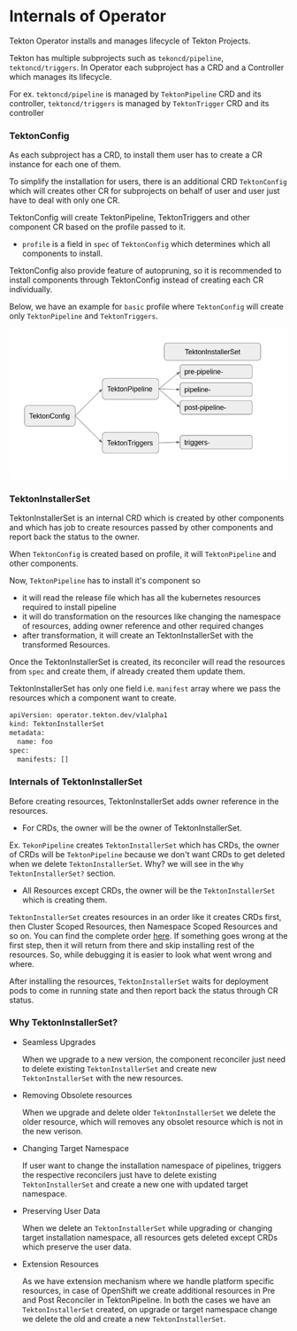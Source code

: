 <!--
---
linkTitle: "Internals of Operator"
weight: 7
---
-->
# Internals of Operator

Tekton Operator installs and manages lifecycle of Tekton Projects.

Tekton has multiple subprojects such as `tekoncd/pipeline`, `tektoncd/triggers`. In Operator each subproject has a CRD and a Controller which manages its lifecycle.

For ex. `tektoncd/pipeline` is managed by `TektonPipeline` CRD and its controller,
`tektoncd/triggers` is managed by `TektonTrigger` CRD and its controller


### TektonConfig

As each subproject has a CRD, to install them user has to create a CR instance for each one of them. 

To simplify the installation for users, there is an additional CRD `TektonConfig` which will creates other CR for subprojects on behalf of user and user just have to deal with only one CR.

TektonConfig will create TektonPipeline, TektonTriggers and other component CR based on the profile passed to it.

- `profile` is a field in `spec` of `TektonConfig` which determines which all components to install.

TektonConfig also provide feature of autopruning, so it is recommended to install components through TektonConfig instead of creating each CR individually.

Below, we have an example for `basic` profile where `TektonConfig` will create only `TektonPipeline` and `TektonTriggers`.

![Installation Flow](./images/install-flow.png)


### TektonInstallerSet

TektonInstallerSet is an internal CRD which is created by other components and which has job to create resources passed by other components and report back the status to the owner.

When `TektonConfig` is created based on profile, it will `TektonPipeline` and other components.

Now, `TektonPipeline` has to install it's component so
- it will read the release file which has all the kubernetes resources required to install pipeline
- it will do transformation on the resources like changing the namespace of resources, adding owner reference and other required changes
- after transformation, it will create an TektonInstallerSet with the transformed Resources.

Once the TektonInstallerSet is created, its reconciler will read the resources from `spec` and create them, if already created them update them.

TektonInstallerSet has only one field i.e. `manifest` array where we pass the resources which a component want to create.

```
apiVersion: operator.tekton.dev/v1alpha1
kind: TektonInstallerSet
metadata:
  name: foo
spec:
  manifests: []
```

### Internals of TektonInstallerSet

Before creating resources, TektonInstallerSet adds owner reference in the resources.
- For CRDs, the owner will be the owner of TektonInstallerSet.

Ex. `TekonPipeline` creates `TektonInstallerSet` which has CRDs, the owner of CRDs will be `TektonPipeline` because we don't want CRDs to get deleted when we delete `TektonInstallerSet`. Why? we will see in the `Why TektonInstallerSet?` section.

- All Resources except CRDs, the owner will be the `TektonInstallerSet` which is creating them.

`TektonInstallerSet` creates resources in an order like it creates CRDs first, then Cluster Scoped Resources, then Namespace Scoped Resources and so on. You can find the complete order [here](https://github.com/tektoncd/operator/blob/f600b959f323e8dd16d963e0b896c44fcba959b4/pkg/reconciler/kubernetes/tektoninstallerset/tektoninstallerset.go#L75).
If something goes wrong at the first step, then it will return from there and skip installing rest of the resources. So, while debugging it is easier to look what went wrong and where.


After installing the resources, `TektonInstallerSet` waits for deployment pods to come in running state and then report back the status through CR status.

### Why TektonInstallerSet?

- Seamless Upgrades

  When we upgrade to a new version, the component reconciler just need to delete existing `TektonInstallerSet` and create new `TektonInstallerSet` with the new resources.

- Removing Obsolete resources

  When we upgrade and delete older `TektonInstallerSet` we delete the older resource, which will removes any obsolet resource which is not in the new verison.

- Changing Target Namespace
  
  If user want to change the installation namespace of pipelines, triggers the respective reconcilers just have to delete existing `TektonInstallerSet` and create a new one with updated target namespace.

- Preserving User Data
  
  When we delete an `TektonInstallerSet` while upgrading or changing target installation namespace, all resources gets deleted except CRDs which preserve the user data.

- Extension Resources

  As we have extension mechanism where we handle platform specific resources, in case of OpenShift we create additional resources in Pre and Post Reconciler in TektonPipeline. In both the cases we have an `TektonInstallerSet` created, on upgrade or target namespace change we delete the old and create a new `TektonInstallerSet`. 

